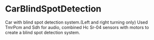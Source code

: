 # CarBlindSpotDetection
Car with blind spot detection system.(Left and right turning only)
Used TmrPcm and Sdh for audio, combined Hc Sr-04 sensors with motors to create a blind spot detection system.
